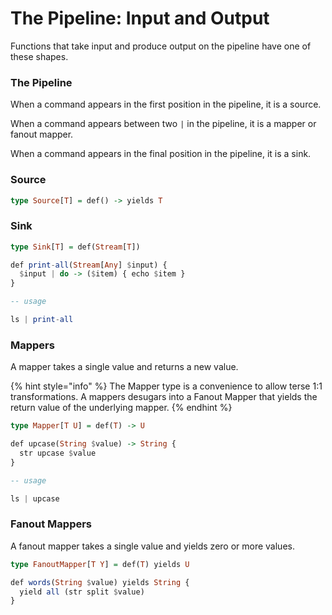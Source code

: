 # The Pipeline: Input and Output

Functions that take input and produce output on the pipeline have one of these shapes.

### The Pipeline

When a command appears in the first position in the pipeline, it is a source.

When a command appears between two `|` in the pipeline, it is a mapper or fanout mapper.

When a command appears in the final position in the pipeline, it is a sink.

### Source

```haskell
type Source[T] = def() -> yields T
```

### Sink

```haskell
type Sink[T] = def(Stream[T])
```

```haskell
def print-all(Stream[Any] $input) {
  $input | do -> ($item) { echo $item }
}

-- usage

ls | print-all
```

### Mappers

A mapper takes a single value and returns a new value.

{% hint style="info" %}
The Mapper type is a convenience to allow terse 1:1 transformations. A mappers desugars into a Fanout Mapper that yields the return value of the underlying mapper.
{% endhint %}

```haskell
type Mapper[T U] = def(T) -> U
```

```haskell
def upcase(String $value) -> String {
  str upcase $value
}

-- usage

ls | upcase
```

### Fanout Mappers

A fanout mapper takes a single value and yields zero or more values.

```haskell
type FanoutMapper[T Y] = def(T) yields U
```

```haskell
def words(String $value) yields String {
  yield all (str split $value) 
} 
```


